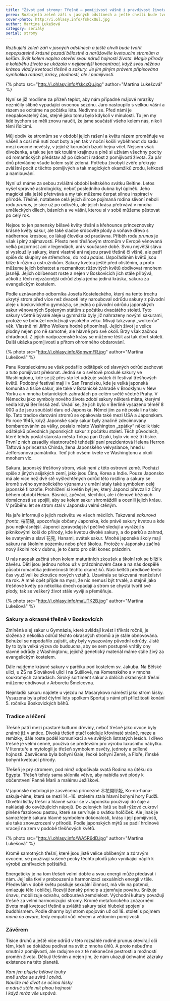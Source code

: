```yaml
---
title: "Život pod stromy: Třešně – pomíjivost vášně i pravdivost života"
perex: Rozbujelá zeleň září v jasných odstínech a ještě chvíli bude tvořit nepopsatelně krásné pozadí bělostně a narůžověle kvetoucím stromům a keřům. Svět kolem naplno otevřel svou náruč hojnosti života.
cover-photo: http://i.ohlasy.info/fskcxQul.jpg
author: Martina Lukešová
category: seriály
serial: stromy
---
```


*Rozbujelá zeleň září v jasných odstínech a ještě chvíli bude tvořit nepopsatelně krásné pozadí bělostně a narůžověle kvetoucím stromům a keřům. Svět kolem naplno otevřel svou náruč hojnosti života. Magie přírody a koloběhu života se ukázala v nejjasnější koncentraci, když svou něžnou krásou vládly kvetoucí třešně a sakury. Je jim plným právem připisována symbolika radosti, krásy, plodnosti, ale i pomíjivosti.*

{% photo src="http://i.ohlasy.info/fskcxQu.jpg" author="Martina Lukešová" %}

Nyní se již modlíme za přízeň teplot, aby nám případné májové mrazíky nezničily slibně vypadající ovocnou sezónu. Jaro nastoupilo s velkou vášní a rázem se ocitáme na počátku léta. Nedivme se. Před námi je neopakovatelný čas, stejně jako tomu bylo kdykoli v minulosti. To jen my lidé bychom se měli znovu naučit, že jsme součástí všeho kolem nás, nikoli těmi řídícími.

Můj obdiv ke stromům se v období jejich rašení a květu rázem proměňuje ve vášeň a cosi mě nutí zout boty a jen tak v noční košili vyběhnout do sadu mezi ovocné nevěsty, v jejichž korunách bzučí hejna včel. Nejsem však divoženka, a tak se jen tak toulám krajinou a plně si užívám všechny pocity od romantických představ až po úzkost i radost z pomíjivosti života. Za pár dnů převládne všude kolem sytě zelená. Potřeba živobytí zvěře překryje zvláštní pocit z těchto pomíjivých a tak magických okamžiků zrodu, lehkosti a namlouvání.

Nyní už máme za sebou zvláštní období keltského svátku Beltine. Letos vyšel správně astrologicky, neboť posledního dubna byl úplněk. Jeho magická síla ještě přetrvává a my tak můžeme čerpat silnou inspiraci v přírodě. Třešně, notabene celá jejich široce pojímaná rodina slivoní neboli rodu *prunus*, je sice už po odkvětu, ale jejich krása přetrvává v mnoha uměleckých dílech, básních a ve vášni, kterou si v sobě můžeme pěstovat po celý rok.

Nejsou to jen panensky bělavé květy třešní a křehounce princeznovsky krásné květy sakur, ale také sladce srdcovité plody a voňavé dřevo s nádhernou kresbou, co lákají člověka od pradávna. Příběh rodu *prunus* je však i plný zajímavostí. Přesto není třešňovým stromům v Evropě věnovaná velká pozornost ani v legendách, ani v současné době. Svou největší slávu si vysloužily sakury, které vlastně ani nejsou pravé třešně či višně, ale patří spíše do skupiny se střemchou, do rodu *padus*. Uspořádáním květů jsou blíže k růžím a ostružníkům. Sakury kvetou ještě před olistěním, a proto můžeme jejich bohatost a rozmanitost růžovitých květů obdivovat mnohem jasněji. Jejich oblíbenost roste a nejen v Boskovicích jich stále přibývá, ačkoli z těch nejvzácnější odrůd zbyla jedna jediná kráska, sakura za evangelickým kostelem.

Podle uznávaného odborníka Josefa Kosteleckého, který na tento trochu ukrytý strom před více než dvaceti lety narouboval odrůdu sakury z původní aleje u boskovického gymnázia, se jedná o původní odrůdu japonských sakur věnovaných Spojeným státům z počátku dvacátého století. Tyto sakury včetně bývalé aleje u gymnázia byly již nahrazeny novými sakurami, protože se bohužel nedožívají vysokého věku. Mívají takzvaný „wolkerův“ věk. Vlastně mi Jiřího Wolkera hodně připomínají. Jejich život je velice plodný nejen pro ně samotné, ale hlavně pro své okolí. Brzy však začnou chřadnout. Z jejich nadpozemské krásy se můžeme těšit asi tak čtvrt století. Další ukázka pomíjivosti a přitom ohromného obdarování.

{% photo src="http://i.ohlasy.info/8qnwmFR.jpg" author="Martina Lukešová" %}

Panu Kosteleckému se však podařilo odštěpek od slavných odrůd zachovat a tuto pomíjivost překonat. Jedná se o světově proslulé sakury ve Washingtonu, kde se již přes sto let udržuje svátek či festival třešňových květů. Podobný festival mají i v San Francisku, kde je velká japonská komunita a tisíce sakur, ale také v Botanické zahradě v Brooklynu v New Yorku a v mnoha botanických zahradách po celém světě včetně Prahy. V Německu jako symboly nového života zdobí sakury některá místa, kterými vedla kdysi Berlínská zeď. Uvádí se, že jich bylo v Berlíně vysazeno téměř 8 000 a že jsou součástí daru od Japonska. Němci jim za ně poslali na tisíc lip. Tato tradice darování stromů se opakovala také mezi USA a Japonskem. Po roce 1945, když Japonské sady sakur byly značně zdecimovány bombardováním za války, poslalo město Washington „zpátky“ několik tisíc odštěpků původních japonských sakur z počátku století. Těch původních, které tehdy poslal starosta města Tokya pan Ozaki, bylo víc než tři tisíce. První z nich zasadily vlastnoručně tehdejší paní prezidentová Helena Herron Taftová a princezna Chinda, žena Japonského velvyslance, hned u Jeffersonova památníku. Teď jich ovšem kvete ve Washingtonu a okolí mnohem víc.

Sakura, japonský třešňový strom, však není z této ostrovní země. Pochází spíše z jiných asijských zemí, jako jsou Čína, Korea a Indie. Pouze Japonsko má ale více než dvě stě vyšlechtěných odrůd této rostliny a sakury se kromě svého symbolického významu v umění staly také symbolem celé japonské filozofie. Prohlížení si květin byl jev, který Japonci převzali z Číny během období Heian. Básníci, zpěváci, šlechtici, ale i členové běžných domácností se spojili, aby se kolem sakur shromáždili a ocenili jejich krásu. V průběhu let se strom stal v Japonsku velmi ctěným.

Na jaře informují o jejich rozkvětu ve všech médiích. Takzvaná *sakurová fronta*, 桜前線, upozorňuje občany Japonska, kde právě sakury kvetou a kde jsou nejkrásnější. Japonci zpravodajství pečlivě sledují a vyrážejí s piknikovými koši do přírody, kde kvetou divoké sakury, a do parků a zahrad, ke svatyním a slaví 花見, Hanami, svátek sakur. Mnohé japonské školy mají sakuru na školním pozemku nebo před školou. Protože v Japonsku začíná nový školní rok v dubnu, je to často pro děti konec prázdnin.

U nás naopak začíná shon kolem maturitních zkoušek a školní rok se blíží k závěru. Děti jsou jednou nohou už v prázdninovém čase a na nás dospělé působí romantika jedinečnosti těchto okamžiků. Naši keltští předkové tento čas využívali ke zkoušce nových vztahů. Uzavírala se takzvaná manželství na rok. A mně opět přijde na mysl, že nic nemusí být trvalé, a stejně jako třešňové květy po několika dnech opadají a strom se chystá tvořit své plody, tak se veškerý život stále vyvíjí a přeměňuje.

{% photo src="http://i.ohlasy.info/maUTK2B.jpg" author="Martina Lukešová" %}

### Sakury a okrasné třešně v Boskovicích

Zmíněná alej sakur u Gymnázia, které zvládají kvést i třikrát ročně, je složena z několika odrůd těchto okrasných stromů a je stále obnovována. Bohužel se nepodařilo zajistit, aby byly vysazovány původní odrůdy. Jistě by to byla velká výzva do budoucna, aby se sem postupně vrátily ony slavné odrůdy z Washingtonu, jejichž genetický materiál máme stále živý za evangelickým kostelem.

Dále najdeme krásné sakury v parčíku pod kostelem sv. Jakuba. Na Bělské ulici, u ZŠ na Slovákově ulici i na Sušilově, na Komenského a v mnoha soukromých zahradách. Široký sortiment sakur a dalších okrasných třešní můžeme obdivovat v Arboretu Šmelcovna.

Nejmladší sakuru najdete u vjezdu na Masarykovo náměstí jako strom lásky. Vysazena byla před čtyřmi lety spolkem Sportuj s námi při příležitosti konání 5. ročníku Boskovických běhů.

### Tradice a léčení

Třešně patří mezi prastaré kulturní dřeviny, neboť třešně jako ovoce byly známé již v antice. Divoká třešeň ptačí osidluje křovinaté stráně, meze a remízky, dále roste podél komunikací a ve světlých listnatých lesích. I dřevo třešně je velmi cenné, používá se především pro výrobu luxusního nábytku. V literatuře a mytologii je třešeň symbolem osvěty, jednoty a sdílené hojnosti. Zasvěcena byla bohyni Gaie, řecké bohyni Země, a Floře, římské bohyni kvetoucí přírody.

Třešeň je prý stromem, pod nímž odpočívala svatá Rodina na útěku do Egypta. Třešeň tehdy sama sklonila větve, aby nabídla své plody k občerstvení Panně Marii a malému Ježíškovi.

V japonské mytologii je zasvěcena princezně 木花開耶姫, Ko-no-hana-sakuja-hime, která se mezi 14.–16. stoletím stala hlavní bohyní hory Fudži. Okvětní lístky třešní a hlavně sakur se v Japonsku používají do čaje a nakládají do osvěžujících nápojů. Do zelených listů se balí rýžové cukroví plněné fazolovou pastou, které se servíruje o svátku holčiček. Ale jinak je samozřejmě sakura hlavně symbolem dokonalosti, krásy i její pomíjivosti, ale také znovuzrození v přírodě. Podle japonských mýtů se padlí hrdinové vracejí na zem v podobě třešňových květů.

{% photo src="http://i.ohlasy.info/WA5R6dD.jpg" author="Martina Lukešová" %}

Kromě samotných třešní, které jsou jistě velice oblíbeným a zdravým ovocem, se používají sušené pecky těchto plodů jako vynikající náplň k výrobě zahřívacích polštářků.

Energeticky je na tom třešeň velmi dobře a svou energii může předávat i nám. Její síla tkví v probouzení a harmonizaci sexuálních energií v těle. Především v době květu posiluje sexuální činnost, má vliv na potenci, omlazuje tělo i obličej. Rozvíjí ženský princip a zjemňuje povahu. Snižuje únavu, mobilizuje odvahu, odbourává zemdlelost. Východní kultury považují třešně za velmi harmonizující stromy. Kromě metaforického znázornění života mají kvetoucí třešně a zvláště sakury také hluboké spojení s buddhismem. Podle dharmy byl strom spojován už od 18. století s pojmem *mono no aware*, tedy empatií vůči věcem a vědomím pomíjivosti. 

### Závěrem

Tisíce druhů a ještě více odrůd v této rozsáhlé rodině prunus otevírají oči těm, kteří se dokážou podívat na svět z mnoha úhlů. A proto nebuďme smutní z pomíjivosti, ale radujme se z té nekonečné pestrosti a možností proměn života. Děkuji třešním a nejen jim, že nám ukazují úchvatné zázraky existence na této planetě.

*Kam jen plujete bělavé touhy*  
*mně srdce se svírá i otvírá.*  
*Naučte mě dívat se očima lásky*  
*a náruč stále mít plnou hojnosti*  
*I když mráz vše uspává.*
